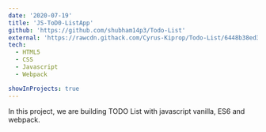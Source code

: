 ```yaml
---
date: '2020-07-19'
title: 'JS-ToD0-ListApp'
github: 'https://github.com/shubham14p3/Todo-List'
external: 'https://rawcdn.githack.com/Cyrus-Kiprop/Todo-List/6448b38ed31d729994aa14917a17026b86b95b2b/index.html'
tech:
  - HTML5
  - CSS
  - Javascript
  - Webpack

showInProjects: true
---
```


In this project, we are building TODO List with javascript vanilla, ES6 and webpack.
